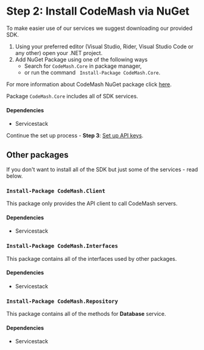 # Step 2: Install CodeMash via NuGet

To make easier use of our services we suggest downloading our provided SDK.

1. Using your preferred editor (Visual Studio, Rider, Visual Studio Code or any other) open your .NET project.
2. Add NuGet Package using one of the following ways
   * Search for `CodeMash.Core` in package manager,
   * or run the command ` Install-Package CodeMash.Core`.

For more information about CodeMash NuGet package click [here](https://www.nuget.org/packages/CodeMash.Core).

Package `CodeMash.Core` includes all of SDK services.

#### Dependencies
* Servicestack

Continue the set up process - **Step 3**: [Set up API keys](https://github.com/codemash-io/CodeMash.Net/blob/master/docs/Set%20up%20API%20keys.md).


## Other packages

If you don't want to install all of the SDK but just some of the services - read below.

### `Install-Package CodeMash.Client`

This package only provides the API client to call CodeMash servers.

#### Dependencies
* Servicestack

### `Install-Package CodeMash.Interfaces`

This package contains all of the interfaces used by other packages.

#### Dependencies
* Servicestack

### `Install-Package CodeMash.Repository`

This package contains all of the methods for **Database** service.

#### Dependencies
* Servicestack